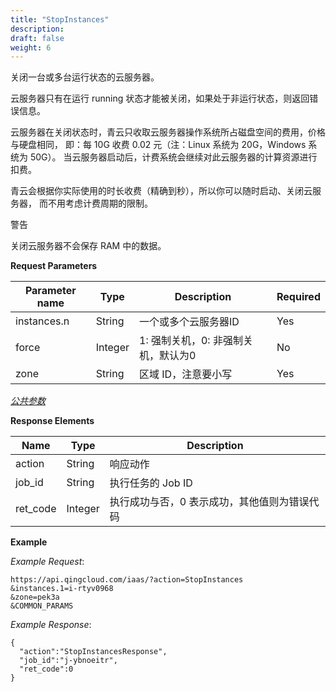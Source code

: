 ```yaml
---
title: "StopInstances"
description: 
draft: false
weight: 6
---
```


关闭一台或多台运行状态的云服务器。

云服务器只有在运行 running 状态才能被关闭，如果处于非运行状态，则返回错误信息。

云服务器在关闭状态时，青云只收取云服务器操作系统所占磁盘空间的费用，价格与硬盘相同， 即：每 10G 收费 0.02 元（注：Linux 系统为 20G，Windows 系统为 50G）。 当云服务器启动后，计费系统会继续对此云服务器的计算资源进行扣费。

青云会根据你实际使用的时长收费（精确到秒），所以你可以随时启动、关闭云服务器， 而不用考虑计费周期的限制。

警告

关闭云服务器不会保存 RAM 中的数据。

**Request Parameters**

| Parameter name | Type | Description | Required |
| --- | --- | --- | --- |
| instances.n | String | 一个或多个云服务器ID | Yes |
| force | Integer | 1: 强制关机，0: 非强制关机，默认为0 | No |
| zone | String | 区域 ID，注意要小写 | Yes |

[_公共参数_](../../../parameters/)

**Response Elements**

| Name | Type | Description |
| --- | --- | --- |
| action | String | 响应动作 |
| job_id | String | 执行任务的 Job ID |
| ret_code | Integer | 执行成功与否，0 表示成功，其他值则为错误代码 |

**Example**

_Example Request_:

```
https://api.qingcloud.com/iaas/?action=StopInstances
&instances.1=i-rtyv0968
&zone=pek3a
&COMMON_PARAMS
```

_Example Response_:

```
{
  "action":"StopInstancesResponse",
  "job_id":"j-ybnoeitr",
  "ret_code":0
}
```
